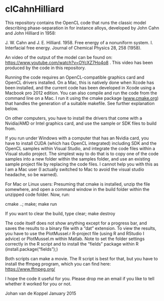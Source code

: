# clCahnHilliard

This repository contains the OpenCL code that runs the classic model describing phase-separation in for instance alloys, developed by John Cahn and John Hilliard in 1958:

J. W. Cahn and J. E. Hilliard. 1958. Free energy of a nonuniform system. I. Interfacial free energy. Journal of Chemical Physics 28, 258 (1958).

An video of the output of the model can be found on: https://www.youtube.com/watch?v=OYcXZ7Ho4o8 . This video has been produced by the code in this repository.

Running the code requires an OpenCL-compatible graphics card and OpenCL drivers installed. On a Mac, this is natively done when Xcode has been installed, and the current code has been developed in Xcode using a Macbook pro 2012 edition. You can also compile and run the code from the command line on a Mac. I run it using the cmake package (www.cmake.org) that handles the generation of a suitable makefile. See further explanation below.

On other computers, you have to install the drivers that come with a Nvidia/AMD or Intel graphics card, and use the sample or SDK files to build from.

If you run under Windows with a computer that has an Nvidia card, you have to install CUDA (which has OpenCL integrated) including SDK and the OpenCL samples within Visual Studio, and integrate the code files within a Visual studio project. The simplest way to do that is to copy one of the code samples into a new folder within the samples folder, and use an existing sample project file by replacing the code files. I cannot help you with this as I am a Mac user (I actually switched to Mac to avoid the visual studio headache, so be warned).

For Mac or Linux users: Presuming that cmake is installed, unzip the file somewhere, and open a command window in the build folder within the unzipped code folder. Now, run:

cmake ..; make; make run

If you want to clear the build, type clear; make destroy

The code itself does not show anything except for a progress bar, and saves the results to a binary file with a “dat” extension. To view the results, you have to use the PlotMussel.r R-project file (using R and RStudio I advice) or PlotMussel.m within Matlab. Note to set the folder settings correctly in the R script and to install the “fields” package within R (install.package(“fields”);)

Both scripts can make a movie. The R script is best for that, but you have to install the ffmpeg program, which you can find here: https://www.ffmpeg.org/

I hope the code it useful for you. Please drop me an email if you like to tell whether it worked for you or not.

Johan van de Koppel January 2015

